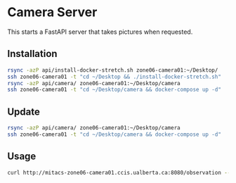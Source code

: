 # Camera Server

This starts a FastAPI server that takes pictures when requested.

## Installation
```bash
rsync -azP api/install-docker-stretch.sh zone06-camera01:~/Desktop/
ssh zone06-camera01 -t "cd ~/Desktop && ./install-docker-stretch.sh"
rsync -azP api/camera/ zone06-camera01:~/Desktop/camera
ssh zone06-camera01 -t "cd ~/Desktop/camera && docker-compose up -d"
```

## Update
```bash
rsync -azP api/camera/ zone06-camera01:~/Desktop/camera
ssh zone06-camera01 -t "cd ~/Desktop/camera && docker-compose up -d"
```


## Usage
```bash
curl http://mitacs-zone06-camera01.ccis.ualberta.ca:8080/observation --output observation.jpg
```
